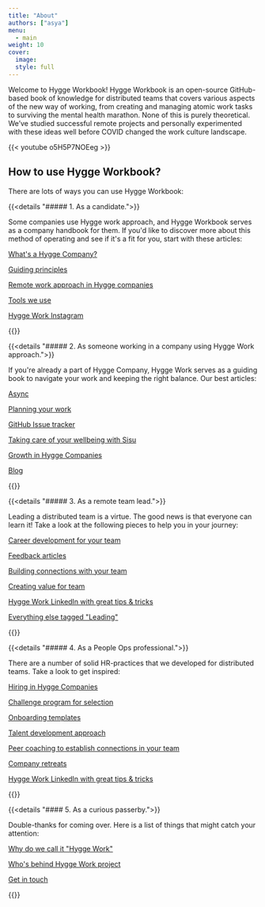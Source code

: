 ```yaml
---
title: "About"
authors: ["asya"]
menu:
  - main
weight: 10
cover:
  image:
  style: full
---
```


Welcome to Hygge Workbook! Hygge Workbook is an open-source GitHub-based book of knowledge for distributed teams that covers various aspects of the new way of working, from creating and managing atomic work tasks to surviving the mental health marathon. None of this is purely theoretical. We’ve studied successful remote projects and personally experimented with these ideas well before COVID changed the work culture landscape.

{{< youtube o5H5P7NOEeg >}}

## How to use Hygge Workbook?

There are lots of ways you can use Hygge Workbook:

{{<details "##### 1. As a candidate.">}}

Some companies use Hygge work approach, and Hygge Workbook serves as a company handbook for them. If you'd like to discover more about this method of operating and see if it's a fit for you, start with these articles:

[What's a Hygge Company?](https://hygge.work/hygge-work/)

[Guiding principles](https://hygge.work/guiding-principles/)

[Remote work approach in Hygge companies](https://hygge.work/remote-work/)

[Tools we use](chttps://hygge.work/tools/)

[Hygge Work Instagram](https://www.instagram.com/hygge.work/)

{{</details>}}

{{<details "##### 2. As someone working in a company using Hygge Work approach.">}}

If you're already a part of Hygge Company, Hygge Work serves as a guiding book to navigate your work and keeping the right balance. Our best articles:

[Async](https://hygge.work/communication/async/)

[Planning your work](https://hygge.work/remote-work/planning/)

[GitHub Issue tracker](https://hygge.work/github/issue-tracker/)

[Taking care of your wellbeing with Sisu](https://hygge.work/sisu/)

[Growth in Hygge Companies](https://hygge.work/growing/personal-growth/)

[Blog](https://hygge.work/blog/)

{{</details>}}

{{<details "##### 3. As a remote team lead.">}}

Leading a distributed team is a virtue. The good news is that everyone can learn it! Take a look at the following pieces to help you in your journey:

[Career development for your team](https://hygge.work/growing/career-development/)

[Feedback articles](https://hygge.work/tags/feedback/)

[Building connections with your team](https://hygge.work/blog/in-depth/)

[Creating value for team](https://hygge.work/blog/anchors/)

[Hygge Work LinkedIn with great tips & tricks ](https://www.linkedin.com/company/hyggework)

[Everything else tagged "Leading"](https://hygge.work/tags/leading/)

{{</details>}}

{{<details "##### 4. As a People Ops professional.">}}

There are a number of solid HR-practices that we developed for distributed teams. Take a look to get inspired:

[Hiring in Hygge Companies](https://hygge.work/growing/)

[Challenge program for selection](https://hygge.work/growing/challenge-program/)

[Onboarding templates](https://hygge.work/growing/onboarding/)

[Talent development approach](https://hygge.work/growing/career-development/)

[Peer coaching to establish connections in your team](https://hygge.work/communication/peer-coaching/)

[Company retreats](https://hygge.work/blog/workation-how-to/)

[Hygge Work LinkedIn with great tips & tricks ](https://www.linkedin.com/company/hyggework)

{{</details>}}

{{<details "#### 5. As a curious passerby.">}}

Double-thanks for coming over. Here is a list of things that might catch your attention:

[Why do we call it "Hygge Work"](https://hygge.work/hygge-work/)

[Who's behind Hygge Work project](https://hygge.work/team/)

[Get in touch](mailto:hello@hygge.work)

{{</details>}}
